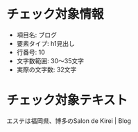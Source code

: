 # チェック対象情報

- 項目名: ブログ
- 要素タイプ: h1見出し
- 行番号: 10
- 文字数範囲: 30～35文字
- 実際の文字数: 32文字

# チェック対象テキスト

エステは福岡県、博多のSalon de Kirei | Blog